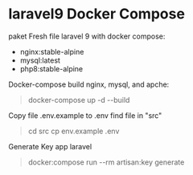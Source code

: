 # laravel9 Docker Compose

paket Fresh file laravel 9 with docker compose:
  - nginx:stable-alpine
  - mysql:latest
  - php8:stable-alpine

Docker-compose build nginx, mysql, and apche:
> docker-compose up -d --build

Copy file .env.example to .env
find file in "src"
> cd src
> cp env.example .env

Generate Key app laravel
> docker:compose run --rm artisan:key generate


